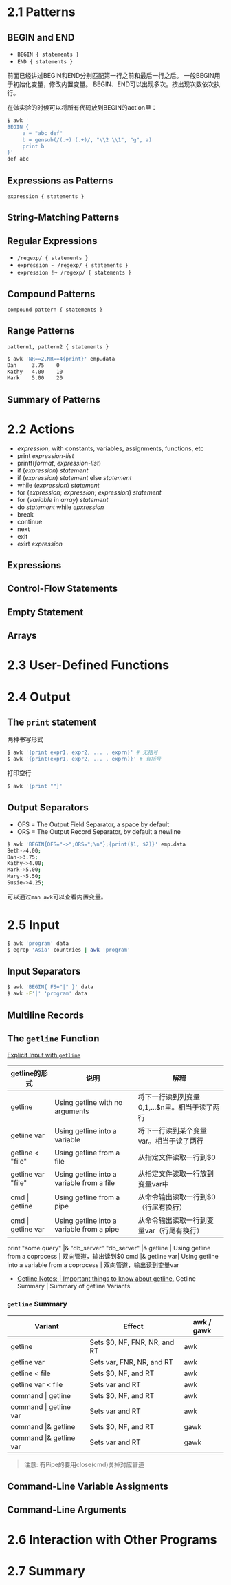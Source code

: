 # 2.1 Patterns

## BEGIN and END

- `BEGIN { statements }`
- `END { statements }`

前面已经讲过BEGIN和END分别匹配第一行之前和最后一行之后。
一般BEGIN用于初始化变量，修改内置变量。
BEGIN、END可以出现多次。按出现次数依次执行。

在做实验的时候可以将所有代码放到BEGIN的action里：
```bash
$ awk '
BEGIN {
     a = "abc def"
     b = gensub(/(.+) (.+)/, "\\2 \\1", "g", a)
     print b
}'
def abc
```

## Expressions as Patterns

`expression { statements }`

## String-Matching Patterns
## Regular Expressions

- `/regexp/ { statements }`
- `expression ~ /regexp/ { statements }`
- `expression !~ /regexp/ { statements }`

## Compound Patterns

`compound pattern { statements }`

## Range  Patterns

`pattern1, pattern2 { statements }`

```bash
$ awk 'NR==2,NR==4{print}' emp.data
Dan     3.75    0
Kathy   4.00    10
Mark    5.00    20
```

## Summary of Patterns



# 2.2 Actions

- _expression_, with constants, variables, assignments, functions, etc
- print _expression-list_
- printf(_format_, _expression-list_)
- if (_expression_) _statement_
- if (_expression_) _statement_ else _statement_
- while (_expression_) _statement_
- for (_expression_; _expression_; _expression_) _statement_
- for (_variable_ in _array_) _statement_
- do _statement_ while _epxression_
- break
- continue
- next
- exit
- exirt _expression_

## Expressions
## Control-Flow Statements
## Empty Statement
## Arrays


# 2.3 User-Defined Functions

# 2.4 Output

## The `print` statement

两种书写形式
```bash
$ awk '{print expr1, expr2, ... , exprn}' # 无括号
$ awk '{print(expr1, expr2, ... , exprn)}' # 有括号
```

打印空行
```bash
$ awk '{print ""}'
```

## Output Separators

- OFS = The Output Field Separator, a space by default
- ORS = The Output Record Separator, by default a newline

```bash
$ awk 'BEGIN{OFS="->";ORS=";\n"};{print($1, $2)}' emp.data
Beth->4.00;
Dan->3.75;
Kathy->4.00;
Mark->5.00;
Mary->5.50;
Susie->4.25;
```

可以通过`man awk`可以查看内置变量。


# 2.5 Input

```bash
$ awk 'program' data
$ egrep 'Asia' countries | awk 'program'
```

## Input Separators

```bash
$ awk 'BEGIN{ FS="|" }' data
$ awk -F'|' 'program' data
```

## Multiline Records

## The `getline` Function

[ Explicit Input with `getline`](https://www.gnu.org/software/gawk/manual/html_node/Getline.html#Getline)

getline的形式 | 说明 | 解释
---|---|---
getline | Using getline with no arguments | 将下一行读到列变量$0,$1,...$n里。相当于读了两行
getiine var | Using getline into a variable | 将下一行读到某个变量var。相当于读了两行
getline < "file" | Using getline from a file| 从指定文件读取一行到$0
getline var "file" | Using getline into a variable from a file | 从指定文件读取一行放到变量var中
cmd \| getline | Using getline from a pipe | 从命令输出读取一行到$0（行尾有换行）
cmd \| getline var | Using getline into a variable from a pipe | 从命令输出读取一行到变量var（行尾有换行）
print "some query" \|& "db_server"
"db_server" \|& getline | Using getline from a coprocess | 双向管道，输出读到$0
cmd \|& getline var| Using getline into a variable from a coprocess |  双向管道，输出读到变量var


- [Getline Notes: | Important things to know about getline.](https://www.gnu.org/software/gawk/manual/html_node/Getline-Notes.html#Getline-Notes)
Getline Summary | Summary of getline Variants.

### `getline` Summary

Variant|Effect|awk / gawk
---|---|---
getline | Sets $0, NF, FNR, NR, and RT  | awk
getline var | Sets var, FNR, NR, and RT	| awk
getline < file | Sets $0, NF, and RT	| awk
getline var < file	| Sets var and RT	| awk
command \| getline	| Sets $0, NF, and RT	| awk
command \| getline var	| Sets var and RT	| awk
command \|& getline	| Sets $0, NF, and RT	| gawk
command \|& getline var	| Sets var and RT	| gawk

> 注意: 有Pipe的要用close(cmd)关掉对应管道

## Command-Line Variable Assigments

## Command-Line Arguments

# 2.6 Interaction with Other Programs

# 2.7 Summary